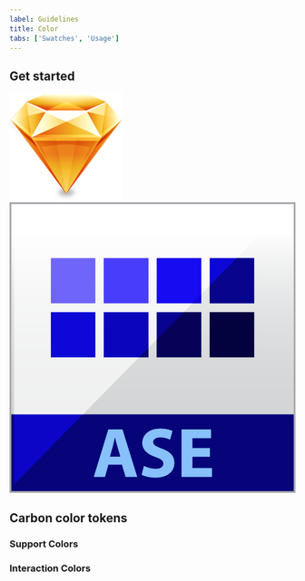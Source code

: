 ```yaml
---
label: Guidelines
title: Color
tabs: ['Swatches', 'Usage']
---
```


## Get started

<grid-wrapper col_lg="8" flex="true" bleed="true">
<clickable-tile
    title="Carbon Design Kit"
    href="https://github.com/ibm/carbon-design-kit"
    type="resource"
    >
    <img src="images/sketch-icon.png" alt="Carbon Design Kit" />
</clickable-tile>
<clickable-tile
    title="Color Palettes for Adobe™(.ase)"
    href="https://w3.ibm.com/design/language//IBM-color-palettes.zip"
    type="resource"
    >
    <img src="images/ase.png" alt="Color palettes for Adobe" />
</clickable-tile>
</grid-wrapper>

## Carbon color tokens

<grid-wrapper flex="true">
<color-card name="interactive-01" hex="#0062ff" border="true"></color-card>
<color-card name="interactive-02" hex="#0062ff" border="true"></color-card>
<color-card name="ui-01" hex="#f3f3f3" border="true"></color-card>
<color-card name="ui-02" hex="#ffffff" border="true"></color-card>
<color-card name="ui-03" hex="#dcdcdc" border="true"></color-card>
<color-card name="ui-04" hex="#8c8c8c" border="true"></color-card>
<color-card name="ui-05" hex="#171717" border="true"></color-card>
<color-card name="text-01" hex="#171717" border="true"></color-card>
<color-card name="text-02" hex="#565656" border="true"></color-card>
<color-card name="text-03" hex="#8c8c8c" border="true"></color-card>
<color-card name="icon-01" hex="#171717" border="true"></color-card>
<color-card name="icon-02" hex="#565656" border="true"></color-card>
<color-card name="inverse-01" hex="#ffffff" border="true"></color-card>
<color-card name="inverse-02" hex="#3d3d3d" border="true"></color-card>
<color-card name="field-01" hex="#f3f3f3" border="true"></color-card>
<color-card name="field-02" hex="#ffffff" border="true"></color-card>
<color-card name="overlay-01" hex="rgba(255, 255, 255, 6)" border="true"></color-card>
<color-card name="overlay-02" hex="rgba(23, 23, 23, 7)" border="true"></color-card>
</grid-wrapper>

### Support Colors

<grid-wrapper flex="true">
<color-card name="support-01" hex="#e0182d" border="true"></color-card>
<color-card name="support-02" hex="#5aa700" border="true"></color-card>
<color-card name="support-03" hex="#efc100" border="true"></color-card>
<color-card name="support-04" hex="#5aaafa" border="true"></color-card>
</grid-wrapper>

### Interaction Colors

<grid-wrapper flex="true">
<color-card name="focus" hex="#0062ff" border="true"></color-card>
<color-card name="hover-primary" hex="#0353E9" border="true"></color-card>
<color-card name="active-primary" hex="#0530ad" border="true"></color-card>
<color-card name="hover-primary-text" hex="#054ada" border="true"></color-card>
<color-card name="hover-secondary" hex="#4c4c4c" border="true"></color-card>
<color-card name="active-secondary" hex="#6f6f6f" border="true"></color-card>
<color-card name="hover-ui" hex="#e5e5e5" border="true"></color-card>
<color-card name="active-ui" hex="#e5e5e5" border="true"></color-card>
<color-card name="selected-ui" hex="#dcdcdc" border="true"></color-card>
<color-card name="hover-row" hex="#e5e5e5" border="true"></color-card>
<color-card name="hover-danger" hex="#ba1b23" border="true"></color-card>
<color-card name="active-danger" hex="#750e13" border="true"></color-card>
<color-card name="visited-link" hex="#8a3ffc" border="true"></color-card>
<color-card name="disabled-01" hex="#f3f3f3" border="true"></color-card>
<color-card name="disabled-02" hex="#bebebe" border="true"></color-card>
<color-card name="disabled-02" hex="#8c8c8c" border="true"></color-card>
</grid-wrapper>
